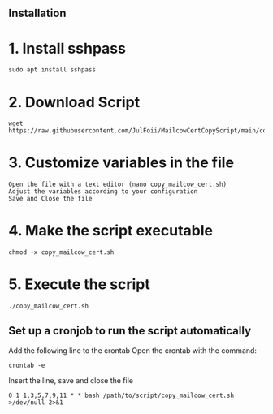 ## Installation

# 1. Install sshpass

    sudo apt install sshpass

# 2. Download Script

    wget https://raw.githubusercontent.com/JulFoii/MailcowCertCopyScript/main/copy_mailcow_cert.sh

# 3. Customize variables in the file

    Open the file with a text editor (nano copy_mailcow_cert.sh)
    Adjust the variables according to your configuration
    Save and Close the file

# 4. Make the script executable

    chmod +x copy_mailcow_cert.sh

# 5. Execute the script

    ./copy_mailcow_cert.sh

## Set up a cronjob to run the script automatically

Add the following line to the crontab
Open the crontab with the command:

    crontab -e

Insert the line, save and close the file

    0 1 1,3,5,7,9,11 * * bash /path/to/script/copy_mailcow_cert.sh >/dev/null 2>&1

